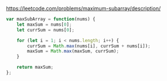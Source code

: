 https://leetcode.com/problems/maximum-subarray/description/

```js
var maxSubArray = function(nums) {
    let maxSum = nums[0];
    let currSum = nums[0];

    for (let i = 1; i < nums.length; i++) {
        currSum = Math.max(nums[i], currSum + nums[i]);
        maxSum = Math.max(maxSum, currSum);
    }

    return maxSum;
};
```